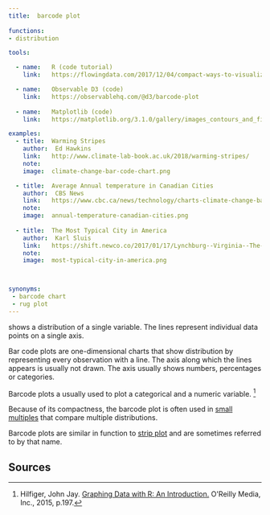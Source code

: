 ```yaml
---
title:  barcode plot
  
functions:
- distribution

tools:

  - name:   R (code tutorial)
    link:   https://flowingdata.com/2017/12/04/compact-ways-to-visualize-distributions-in-r/

  - name:   Observable D3 (code)
    link:   https://observablehq.com/@d3/barcode-plot
    
  - name:   Matplotlib (code)
    link:   https://matplotlib.org/3.1.0/gallery/images_contours_and_fields/barcode_demo.html

examples:
  - title:  Warming Stripes
    author:  Ed Hawkins
    link:   http://www.climate-lab-book.ac.uk/2018/warming-stripes/
    note:   
    image:  climate-change-bar-code-chart.png

  - title:  Average Annual temperature in Canadian Cities
    author:  CBS News
    link:   https://www.cbc.ca/news/technology/charts-climate-change-bar-codes-1.4802293
    note:   
    image:  annual-temperature-canadian-cities.png
    
  - title:  The Most Typical City in America
    author:  Karl Sluis
    link:   https://shift.newco.co/2017/01/17/Lynchburg--Virginia--The-Most-Typical-City-in-America/
    note:   
    image:  most-typical-city-in-america.png



synonyms:
 - barcode chart
 - rug plot
---
```


shows a distribution of a single variable. The lines represent individual data points on a single axis.

<!--more-->
Bar code plots are one-dimensional charts that show distribution by representing every observation with a line. The axis along which the lines appears is usually not drawn.
The axis usually shows numbers, percentages or categories. 

Barcode plots a usually used to plot a categorical and a numeric variable. [^hilfiger]

Because of its compactness, the barcode plot is often used in [small multiples](/small-multiples) that compare multiple distributions.

Barcode plots are similar in function to [strip plot](/strip-plots) and are sometimes referred to by that name.

## Sources
[^hilfiger]: Hilfiger, John Jay. [Graphing Data with R: An Introduction.](https://www.amazon.com/dp/1491922613/) O'Reilly Media, Inc., 2015,  p.197.
